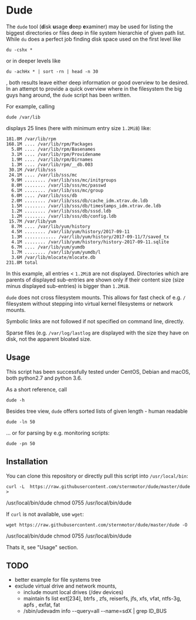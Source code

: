 Dude
====

The `dude` tool (**d**isk **u**sage **d**eep **e**xaminer) may be used for
listing the biggest directories or files deep in file system hierarchie of
given path list.  While `du` does a perfect job finding disk space used on the
first level like

    du -cshx *

or in deeper levels like

    du -achHx * | sort -rn | head -n 30

, both results leave either deep information or good overview to be desired. In
an attempt to provide a quick overview where in the filesystem the big guys
hang around, the `dude`  script has been written. 

For example, calling

    dude /var/lib

displays 25 lines (here with minimum entry size `1.2MiB`) like:

    181.8M /var/lib/rpm
    168.1M .... /var/lib/rpm/Packages
      5.8M .... /var/lib/rpm/Basenames
      3.1M .... /var/lib/rpm/Providename
      1.9M .... /var/lib/rpm/Dirnames
      1.3M .... /var/lib/rpm/__db.003
     30.1M /var/lib/sss
     24.1M .... /var/lib/sss/mc
      9.9M ........ /var/lib/sss/mc/initgroups
      8.0M ........ /var/lib/sss/mc/passwd
      6.1M ........ /var/lib/sss/mc/group
      6.0M .... /var/lib/sss/db
      2.0M ........ /var/lib/sss/db/cache_idm.xtrav.de.ldb
      1.5M ........ /var/lib/sss/db/timestamps_idm.xtrav.de.ldb
      1.2M ........ /var/lib/sss/db/sssd.ldb
      1.2M ........ /var/lib/sss/db/config.ldb
     15.7M /var/lib/yum
      8.7M .... /var/lib/yum/history
      4.5M ........ /var/lib/yum/history/2017-09-11
      1.3M ............ /var/lib/yum/history/2017-09-11/7/saved_tx
      4.1M ........ /var/lib/yum/history/history-2017-09-11.sqlite
      6.7M .... /var/lib/yum/yumdb
      1.7M ........ /var/lib/yum/yumdb/l
      3.6M /var/lib/mlocate/mlocate.db
    231.8M total

In this example, all entries < `1.2MiB` are not displayed. Directories which
are parents of displayed sub-entries are shown only if their content size (size
minus displayed sub-entries) is bigger than `1.2MiB`. 


`dude` does not cross filesystem mounts. This allows for fast check of e.g. `/`
filesystem without stepping into virtual kernel filesystems or network mounts.

Symbolic links are not followed if not specified on command line, directly.

Sparse files (e.g. `/var/log/lastlog` are displayed with the size they have on
disk, not the apparent bloated size.
    

Usage
-----

This script has been successfully tested under CentOS, Debian and macOS, both
python2.7 and python 3.6.

As a short reference, call 

    dude -h

Besides tree view, `dude` offers sorted lists of given length - human readable 

    dude -ln 50 

... or for parsing by e.g. monitoring scripts:

    dude -pn 50


Installation
------------

You can clone this repository or directly pull this script into
`/usr/local/bin`:

    curl -L  https://raw.githubusercontent.com/sternmotor/dude/master/dude >
/usr/local/bin/dude chmod 0755 /usr/local/bin/dude

If `curl` is not available, use `wget`:

    wget https://raw.githubusercontent.com/sternmotor/dude/master/dude -O
/usr/local/bin/dude chmod 0755 /usr/local/bin/dude

Thats it, see "Usage" section.


TODO
----
* better example for file systems tree
* exclude virtual drive and network mounts, 
    * include mount local drives (/dev devices)
    * maintain fs list ext[234], btrfs , zfs, reiserfs, jfs, xfs, vfat, ntfs-3g, apfs , exfat, fat
    * /sbin/udevadm info --query=all --name=sdX | grep ID_BUS
